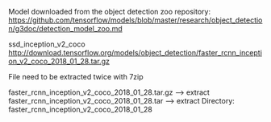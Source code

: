Model downloaded from the object detection zoo repository: https://github.com/tensorflow/models/blob/master/research/object_detection/g3doc/detection_model_zoo.md

ssd_inception_v2_coco http://download.tensorflow.org/models/object_detection/faster_rcnn_inception_v2_coco_2018_01_28.tar.gz

File need to be extracted twice with 7zip

faster_rcnn_inception_v2_coco_2018_01_28.tar.gz --> extract faster_rcnn_inception_v2_coco_2018_01_28.tar --> extract Directory: faster_rcnn_inception_v2_coco_2018_01_28